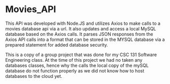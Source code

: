 # Movies_API
This API was developed with Node.JS and utilizes Axios to make calls to a movies database api via a url. It also updates and access a local MySQL database based on the Axios calls. It parses JSON responses from the Axios API calls into a format that can be stored in the MYSQL database via a prepared statement for added database security. 

This is a copy of a group project that was done for my CSC 131 Software Engineering class. At the time of this project we had no taken any databases classes, hence why the calls the local copy of the mySQL database do not function properly as we did not know how to host databases to the cloud yet.
